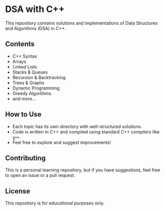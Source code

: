 # DSA with C++

This repository contains solutions and implementations of Data Structures and Algorithms (DSA) in C++.

## Contents

- C++ Syntax
- Arrays
- Linked Lists
- Stacks & Queues
- Recursion & Backtracking
- Trees & Graphs
- Dynamic Programming
- Greedy Algorithms
- and more...

## How to Use

- Each topic has its own directory with well-structured solutions.
- Code is written in C++ and compiled using standard C++ compilers like `g++`.
- Feel free to explore and suggest improvements!

## Contributing

This is a personal learning repository, but if you have suggestions, feel free to open an issue or a pull request.

## License

This repository is for educational purposes only.
